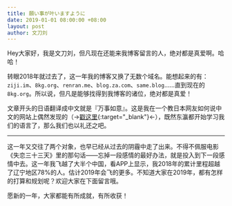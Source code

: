 ```yaml
---
title: 願い事が叶いますように
date: 2019-01-01 08:00:00 +08:00
layout: post
author: 文刀刘
---
```


Hey大家好，我是文刀刘，但凡现在还能来我博客留言的人，绝对都是真爱啊。哈哈！

转眼2018年就过去了，这一年我的博客又换了无数个域名。能想起来的有：`ziji.im`、`8kg.org`、`renran.me`、`blog.za.com`、`same.blog`……直到现在的`8kg.org`。所以说，但凡是能够找得到我博客的诸位，绝对都是真爱！

文章开头的日语翻译成中文就是『万事如意』。这是我在一个教日本网友如何说中文的网站上偶然发现的（→[戳这里](https://nihaoxiexie.cc/study/xinniankuaile.html){:target="_blank"}←），既然东瀛都开始学习我们的语言了，那么我们也以礼还之吧。

***

这一年又交往了两个对象，也早已经从过去的阴霾中走了出来。不得不佩服电影《失恋三十三天》里的那句话——忘掉一段感情的最好办法，就是投入到下一段感情中去。这一年我飞越了大半个中国，看APP上显示，我2018年的累计里程超越了辽宁地区78%的人。估计2019年会飞的更多。不知道大家在2019年，都有怎样的打算和规划呢？欢迎大家在下面留言哦。

愿新的一年，大家都能有所成就，有所收获！